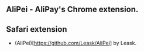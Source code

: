 AliPei - AliPay's Chrome extension.
----------------------------------

## Safari extension
  - (AliPei)[https://github.com/Leask/AliPei] by Leask.
